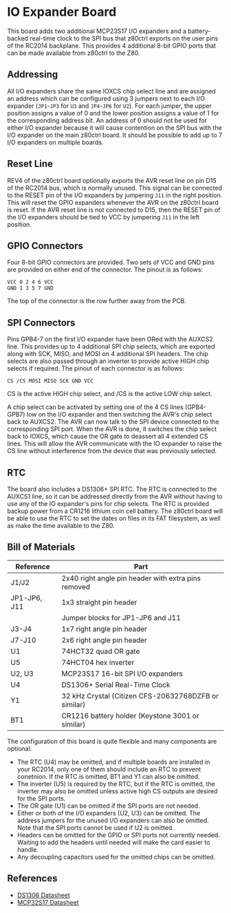 # IO Expander Board

This board adds two additional MCP23S17 I/O expanders and a battery-backed real-time clock to the SPI bus that z80ctrl exports on the user pins of the RC2014 backplane.  This provides 4 additional 8-bit GPIO ports that can be made available from z80ctrl to the Z80.  

## Addressing

All I/O expanders share the same IOXCS chip select line and are assigned an address which can be configured using 3 jumpers next to each I/O expander (`JP1`-`JP3` for `U3` and `JP4`-`JP6` for `U2`). For each jumper, the upper position assigns a value of 0 and the lower position assigns a value of 1 for the corresponding address bit. An address of 0 should not be used for either I/O expander because it will cause contention on the SPI bus with the I/O expander on the main z80ctrl board. It should be possible to add up to 7 I/O expanders on multiple boards.

## Reset Line

REV4 of the z80ctrl board optionally exports the AVR reset line on pin D15 of the RC2014 bus, which is normally unused. This signal can be connected to the RESET pin of the I/O expanders by jumpering `J11` in the right position. This will reset the GPIO expanders whenever the AVR on the z80ctrl board is reset.  If the AVR reset line is not connected to D15, then the RESET pin of the I/O expanders should be tied to VCC by jumpering `J11` in the left position.

## GPIO Connectors

Four 8-bit GPIO connectors are provided. Two sets of VCC and GND pins are provided on either end of the connector. The pinout is as follows:

```
VCC 0 2 4 6 VCC
GND 1 3 5 7 GND
```

The top of the connector is the row further away from the PCB.

## SPI Connectors

Pins GPB4-7 on the first I/O expander have been ORed with the AUXCS2 line. This provides up to 4 additional SPI chip selects, which are exported along with SCK, MISO, and MOSI on 4 additional SPI headers. The chip selects are also passed through an inverter to provide active HIGH chip selects if required. The pinout of each connector is as follows:

```
CS /CS MOSI MISO SCK GND VCC
```

CS is the active HIGH chip select, and /CS is the active LOW chip select.

A chip select can be activated by setting one of the 4 CS lines (GPB4-GPB7) low on the I/O expander and then switching the AVR's chip select back to AUXCS2.  The AVR can now talk to the SPI device connected to the corresponding SPI port.  When the AVR is done, it switches the chip select back to IOXCS, which cause the OR gate to deassert all 4 extended CS lines.  This will allow the AVR communicate with the IO expander to raise the CS line without interference from the device that was previously selected.

## RTC

The board also includes a DS1306+ SPI RTC.  The RTC is connected to the AUXCS1 line, so it can be addressed directly from the AVR without having to use any of the IO expander's pins for chip selects.  The RTC is provided backup power from a CR1216 lithium coin cell battery.  The z80ctrl board will be able to use the RTC to set the dates on files in its FAT filesystem, as well as make the time available to the Z80.

## Bill of Materials

| Reference | Part |
|-|-|
| J1/J2 | 2x40 right angle pin header with extra pins removed |
| JP1-JP6, J11 | 1x3 straight pin header |
| | Jumper blocks for JP1-JP6 and J11 |
| J3-J4 | 1x7 right angle pin header |
| J7-J10 | 2x6 right angle pin header |
| U1 | 74HCT32 quad OR gate |
| U5 | 74HCT04 hex inverter |
| U2, U3 | MCP23S17 16-bit SPI I/O expanders | 
| U4 | DS1306+ Serial Real-Time Clock |
| Y1 | 32 kHz Crystal (Citizen CFS-20632768DZFB or similar) |
| BT1 | CR1216 battery holder (Keystone 3001 or similar) |

The configuration of this board is quite flexible and many components are optional:

- The RTC (U4) may be omitted, and if multiple boards are installed in your RC2014, only one of them should include an RTC to prevent conetnion.  If the RTC is omitted, BT1 and Y1 can also be omitted.  
- The inverter (U5) is required by the RTC, but if the RTC is omitted, the inverter may also be omitted unless active high CS outputs are desired for the SPI ports.
- The OR gate (U1) can be omitted if the SPI ports are not needed.
- Either or both of the I/O expanders (U2, U3) can be omitted. The address jumpers for the unused I/O expanders can also be omitted.  Note that the SPI ports cannot be used if U2 is omitted.
- Headers can be omitted for the GPIO or SPI ports not currently needed. Waiting to add the headers until needed will make the card easier to handle.
- Any decoupling capacitors used for the omitted chips can be omitted.

## References

- [DS1306 Datasheet](https://datasheets.maximintegrated.com/en/ds/DS1306.pdf)
- [MCP32S17 Datasheet](http://ww1.microchip.com/downloads/en/devicedoc/20001952c.pdf)